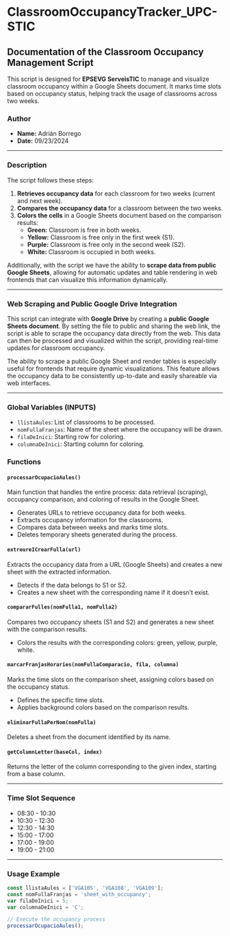 # ClassroomOccupancyTracker_UPC-STIC

## Documentation of the Classroom Occupancy Management Script

This script is designed for **EPSEVG ServeisTIC** to manage and visualize classroom occupancy within a Google Sheets document. It marks time slots based on occupancy status, helping track the usage of classrooms across two weeks.

### Author

- **Name:** Adrián Borrego
- **Date:** 09/23/2024

---

### Description

The script follows these steps:

1. **Retrieves occupancy data** for each classroom for two weeks (current and next week).
2. **Compares the occupancy data** for a classroom between the two weeks.
3. **Colors the cells** in a Google Sheets document based on the comparison results:
   - **Green:** Classroom is free in both weeks.
   - **Yellow:** Classroom is free only in the first week (S1).
   - **Purple:** Classroom is free only in the second week (S2).
   - **White:** Classroom is occupied in both weeks.

Additionally, with the script we have the ability to **scrape data from public Google Sheets**, allowing for automatic updates and table rendering in web frontends that can visualize this information dynamically.

---

### Web Scraping and Public Google Drive Integration

This script can integrate with **Google Drive** by creating a **public Google Sheets document**. By setting the file to public and sharing the web link, the script is able to scrape the occupancy data directly from the web. This data can then be processed and visualized within the script, providing real-time updates for classroom occupancy.

The ability to scrape a public Google Sheet and render tables is especially useful for frontends that require dynamic visualizations. This feature allows the occupancy data to be consistently up-to-date and easily shareable via web interfaces.

---

### Global Variables (INPUTS)

- `llistaAules`: List of classrooms to be processed.
- `nomFullaFranjas`: Name of the sheet where the occupancy will be drawn.
- `filaDeInici`: Starting row for coloring.
- `columnaDeInici`: Starting column for coloring.

### Functions

#### `processarOcupacioAules()`

Main function that handles the entire process: data retrieval (scraping), occupancy comparison, and coloring of results in the Google Sheet.

- Generates URLs to retrieve occupancy data for both weeks.
- Extracts occupancy information for the classrooms.
- Compares data between weeks and marks time slots.
- Deletes temporary sheets generated during the process.

#### `extreureICrearFulla(url)`

Extracts the occupancy data from a URL (Google Sheets) and creates a new sheet with the extracted information.

- Detects if the data belongs to S1 or S2.
- Creates a new sheet with the corresponding name if it doesn’t exist.

#### `compararFulles(nomFulla1, nomFulla2)`

Compares two occupancy sheets (S1 and S2) and generates a new sheet with the comparison results.

- Colors the results with the corresponding colors: green, yellow, purple, white.

#### `marcarFranjasHoraries(nomFullaComparacio, fila, columna)`

Marks the time slots on the comparison sheet, assigning colors based on the occupancy status.

- Defines the specific time slots.
- Applies background colors based on the comparison results.

#### `eliminarFullaPerNom(nomFulla)`

Deletes a sheet from the document identified by its name.

#### `getColumnLetter(baseCol, index)`

Returns the letter of the column corresponding to the given index, starting from a base column.

---

### Time Slot Sequence

- 08:30 - 10:30
- 10:30 - 12:30
- 12:30 - 14:30
- 15:00 - 17:00
- 17:00 - 19:00
- 19:00 - 21:00

---

### Usage Example

```javascript
const llistaAules = ['VGA105', 'VGA108', 'VGA109'];
const nomFullaFranjas = 'sheet_with_occupancy';
var filaDeInici = 5;
var columnaDeInici = 'C';

// Execute the occupancy process
processarOcupacioAules();


